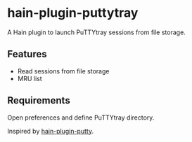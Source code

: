 # hain-plugin-puttytray
A Hain plugin to launch PuTTYtray sessions from file storage.

## Features
- Read sessions from file storage
- MRU list

## Requirements
Open preferences and define PuTTYtray directory.

Inspired by [hain-plugin-putty](https://github.com/LTheobald/hain-plugin-putty).
